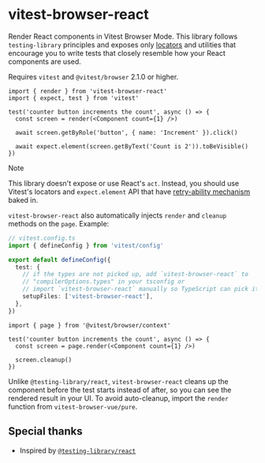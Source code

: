 # vitest-browser-react

Render React components in Vitest Browser Mode. This library follows `testing-library` principles and exposes only [locators](https://vitest.dev/guide/browser/locators) and utilities that encourage you to write tests that closely resemble how your React components are used.

Requires `vitest` and `@vitest/browser` 2.1.0 or higher.

```tsx
import { render } from 'vitest-browser-react'
import { expect, test } from 'vitest'

test('counter button increments the count', async () => {
  const screen = render(<Component count={1} />)

  await screen.getByRole('button', { name: 'Increment' }).click()

  await expect.element(screen.getByText('Count is 2')).toBeVisible()
})
```

> [!NOTE]
> This library doesn't expose or use React's `act`. Instead, you should use Vitest's locators and `expect.element` API that have [retry-ability mechanism](https://vitest.dev/guide/browser/assertion-api) baked in.

`vitest-browser-react` also automatically injects `render` and `cleanup` methods on the `page`. Example:

```ts
// vitest.config.ts
import { defineConfig } from 'vitest/config'

export default defineConfig({
  test: {
    // if the types are not picked up, add `vitest-browser-react` to
    // "compilerOptions.types" in your tsconfig or
    // import `vitest-browser-react` manually so TypeScript can pick it up
    setupFiles: ['vitest-browser-react'],
  },
})
```

```tsx
import { page } from '@vitest/browser/context'

test('counter button increments the count', async () => {
  const screen = page.render(<Component count={1} />)

  screen.cleanup()
})
```

Unlike `@testing-library/react`, `vitest-browser-react` cleans up the component before the test starts instead of after, so you can see the rendered result in your UI. To avoid auto-cleanup, import the `render` function from `vitest-browser-vue/pure`.

## Special thanks

- Inspired by [`@testing-library/react`](https://github.com/testing-library/react-testing-library)
